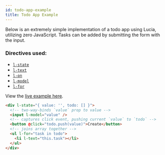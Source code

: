 ```yaml
---
id: todo-app-example
title: Todo App Example
---
```


Below is an extremely simple implementation of a todo app using Lucia, utilizing zero JavaScript. Tasks can be added by submitting the form with the input.

### Directives used:

- [`l-state`](/docs/directives/state-directive)
- [`l-text`](/docs/directives/text-directive)
- [`l-on`](/docs/directives/on-directive)
- [`l-model`](/docs/directives/model-directive)
- [`l-for`](/docs/directives/for-directive)

View the [live example here](https://codepen.io/aidenybai/pen/JjRrwjN).

```html
<div l-state="{ value: '', todo: [] }">
  <!-- two-way-binds `value` prop to value -->
  <input l-model="value" />
  <!-- captures click event, pushing current `value` to `todo` -->
  <button @click="todo.push(value)">Create</button>
  <!-- joins array together -->
  <ul l-for="task in todo">
    <li l-text="this.task"></li>
  </ul>
</div>
```
